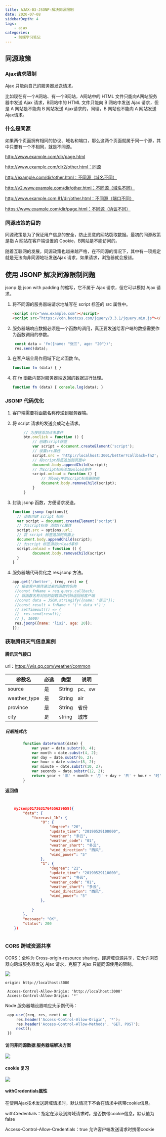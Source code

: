 ```yaml
---
title: AJAX-03-JSONP-解决同源限制
date: 2020-07-08
sidebarDepth: 4
tags:
    - ajax
categories:
    - 前端学习笔记
---
```


## 同源政策

### Ajax请求限制

Ajax 只能向自己的服务器发送请求。

比如现在有一个A网站、有一个B网站，A网站中的 HTML 文件只能向A网站服务器中发送 Ajax 请求，B网站中的 HTML 文件只能向 B 网站中发送 Ajax 请求，但是 A 网站是不能向 B 网站发送 Ajax请求的，同理，B 网站也不能向 A 网站发送 Ajax请求。

### 什么是同源

如果两个页面拥有相同的协议、域名和端口，那么这两个页面就属于同一个源，其中只要有一个不相同，就是不同源。

http://www.example.com/dir/page.html

http://www.example.com/dir2/other.html：同源

http://example.com/dir/other.html：不同源（域名不同）

http://v2.www.example.com/dir/other.html：不同源（域名不同）

http://www.example.com:81/dir/other.html：不同源（端口不同）

https://www.example.com/dir/page.html：不同源（协议不同）

### 同源政策的目的

同源政策是为了保证用户信息的安全，防止恶意的网站窃取数据。最初的同源政策是指
A 网站在客户端设置的 Cookie，B网站是不能访问的。

随着互联网的发展，同源政策也越来越严格，在不同源的情况下，其中有一项规定就是无法向非同源地址发送Ajax 请求，如果请求，浏览器就会报错。

## 使用 JSONP 解决同源限制问题

jsonp 是 json with padding 的缩写，它不属于 Ajax 请求，但它可以模拟 Ajax 请求。

1. 将不同源的服务器端请求地址写在 script 标签的 src 属性中。

   ```html
   <script src="www.example.com"></script>
   <script src=“https://cdn.bootcss.com/jquery/3.3.1/jquery.min.js"></script>
   ```

2. 服务器端响应数据必须是一个函数的调用，真正要发送给客户端的数据需要作为函数调用的参数。

   ```javascript
    const data = 'fn({name: "张三", age: "20"})';
    res.send(data);
   ```

3. 在客户端全局作用域下定义函数 fn。

   ```javascript
   function fn (data) { }
   ```

4. 在 fn 函数内部对服务器端返回的数据进行处理。

   ```javascript
   function fn (data) { console.log(data); }
   ```

### JSONP 代码优化

1. 客户端需要将函数名称传递到服务器端。

2. 将 script 请求的发送变成动态请求。

   ```javascript
   		// 为按钮添加点击事件
   		btn.onclick = function () {
   			// 创建script标签
   			var script = document.createElement('script');
   			// 设置src属性
   			script.src = 'http://localhost:3001/better?callback=fn2';
   			// 将script标签追加到页面中
   			document.body.appendChild(script);
   			// 为script标签添加onload事件
   			script.onload = function () {
   				// 将body中的script标签删除掉
   				document.body.removeChild(script);
   			}
   		}
   ```

3. 封装 jsonp 函数，方便请求发送。

   ```javascript
   function jsonp (options){
     // 动态创建 script 标签
     var script = document.createElement('script')
     // 为script标签 添加src属性
     script.src = options.url;
     // 将 script 标签追加到页面上
     document.body.appendChild(script);
     // 为script 标签添加onload事件
     script.onload = function () { 
     		document.body.removeChild(script)
     }
   }
   ```

   

4. 服务器端代码优化之 res.jsonp 方法。

   ```js
   app.get('/better', (req, res) => {
   	// 接收客户端传递过来的函数的名称
   	//const fnName = req.query.callback;
   	// 将函数名称对应的函数调用代码返回给客户端
   	//const data = JSON.stringify({name: "张三"});
   	//const result = fnName + '('+ data +')';
   	// setTimeout(() => {
   	// 	res.send(result);
   	// }, 1000)
   	res.jsonp({name: 'lisi', age: 20});
   });

   ```

### 获取腾讯天气信息案例

#### 腾讯天气接口

url：https://wis.qq.com/weather/common

| 参数名       | 必选 | 类型   | 说明   |
| ------------ | ---- | ------ | ------ |
| source       | 是   | String | pc、xw |
| weather_type | 是   | String | air    |
| province     | 是   | String | 省份   |
| city         | 是   | string | 城市   |

##### 日期格式化

```js
		function dateFormat(date) {
			var year = date.substr(0, 4);
			var month = date.substr(4, 2);
			var day = date.substr(6, 2);
			var hour = date.substr(8, 2);
			var minute = date.substr(10, 2);
			var seconds = date.substr(12, 2);
			return year + '年' + month + '月' + day + '日' + hour + '时' + minute + '分' + seconds + '秒';
		}
```

**返回值**

```json


    myJsonp017363176455629659({
        "data": {
            "forecast_1h": {
                "0": {
                    "degree": "20",
                    "update_time": "20190529100000",
                    "weather": "多云",
                    "weather_code": "01",
                    "weather_short": "多云",
                    "wind_direction": "西风",
                    "wind_power": "5"
                },
                "1": {
                    "degree": "21",
                    "update_time": "20190529110000",
                    "weather": "多云",
                    "weather_code": "01",
                    "weather_short": "多云",
                    "wind_direction": "西风",
                    "wind_power": "5"
                },
                
            }
        },
        "message": "OK",
        "status": 200
    })



```



### CORS 跨域资源共享

CORS：全称为 Cross-origin-resource sharing，即跨域资源共享，它允许浏览器向跨域服务器发送 Ajax 请求，克服了 Ajax 只能同源使用的限制。

![](https://gitee.com/chuanyuan_an/tuchuang/raw/master/image/202009/16/233803-231966.png)

```
origin: http://localhost:3000

```

```
 Access-Control-Allow-Origin: 'http://localhost:3000'
 Access-Control-Allow-Origin: '*'

```

Node 服务器端设置响应头示例代码：

```javascript
 app.use((req, res, next) => {
     res.header('Access-Control-Allow-Origin', '*');
     res.header('Access-Control-Allow-Methods', 'GET, POST');
     next();
 })

```

#### 访问非同源数据 服务器端解决方案

![](https://gitee.com/chuanyuan_an/tuchuang/raw/master/image/202009/16/233805-103387.png)

#### cookie 复习

![](https://gitee.com/chuanyuan_an/tuchuang/raw/master/image/202009/16/233811-857504.png)

#### withCredentials属性

在使用Ajax技术发送跨域请求时，默认情况下不会在请求中携带cookie信息。

withCredentials：指定在涉及到跨域请求时，是否携带cookie信息，默认值为false

Access-Control-Allow-Credentials：true 允许客户端发送请求时携带cookie